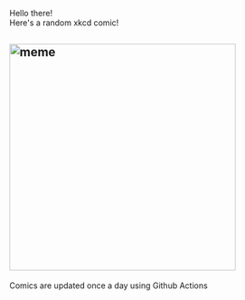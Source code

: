 Hello there! <br>Here's a random xkcd comic!<br>
## <img src="https://imgs.xkcd.com/comics/light_hacks.png" alt="meme" width="400"/><br>
Comics are updated once a day using Github Actions